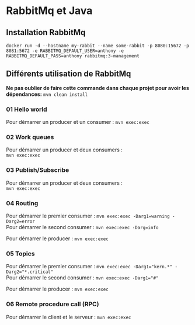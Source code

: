 # RabbitMq et Java
## Installation RabbitMq
```
docker run -d --hostname my-rabbit --name some-rabbit -p 8080:15672 -p 8081:5672 -e RABBITMQ_DEFAULT_USER=anthony -e RABBITMQ_DEFAULT_PASS=anthony rabbitmq:3-management
```

## Différents utilisation de RabbitMq
**Ne pas oublier de faire cette commande dans chaque projet pour avoir les dépendances:** `mvn clean install`

### 01 Hello world
Pour démarrer un producer et un consumer :
`mvn exec:exec`

### 02 Work queues
Pour démarrer un producer et deux consumers :  
`mvn exec:exec`

### 03 Publish/Subscribe
Pour démarrer un producer et deux consumers :  
`mvn exec:exec`

### 04 Routing
Pour démarrer le premier consumer : `mvn exec:exec -Darg1=warning -Darg2=error`  
Pour démarrer le second consumer : `mvn exec:exec -Darg=info`

Pour démarrer le producer : `mvn exec:exec`

### 05 Topics
Pour démarrer le premier consumer : `mvn exec:exec -Darg1="kern.*" -Darg2="*.critical"`  
Pour démarrer le second consumer : `mvn exec:exec -Darg1="#"`

Pour démarrer le producer : `mvn exec:exec`

### 06 Remote procedure call (RPC)
Pour démarrer le client et le serveur : `mvn exec:exec`
